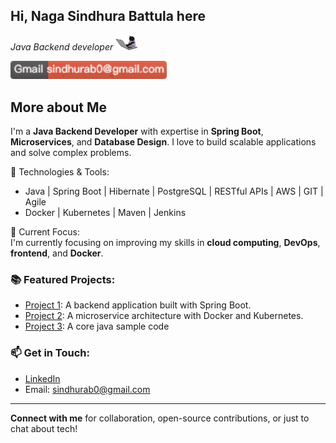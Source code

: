 ## Hi, Naga Sindhura Battula here

*Java Backend developer* <!-- Resize the image with width --><img src="https://github.com/BSindhura/BSindhura/blob/main/68747470733a2f2f6d656469612e67697068792e636f6d2f6d656469612f57556c706c634d704f43456d5447427442572f67697068792e676966.gif" width="35" height="auto"  />

<a href="mailto:sindhurab0@gmail.com">
    <img src="https://github.com/BSindhura/BSindhura/blob/main/3b078d04-8aa7-4fb4-b46b-1f25d5df47f8.png" width="250" height="auto">
</a>




## More about Me
I'm a **Java Backend Developer** with expertise in **Spring Boot**, **Microservices**, and **Database Design**. I love to build scalable applications and solve complex problems.

🔧 Technologies & Tools:
- Java | Spring Boot | Hibernate | PostgreSQL | RESTful APIs | AWS | GIT | Agile
- Docker | Kubernetes | Maven | Jenkins

🎯 Current Focus:  
I'm currently focusing on improving my skills in **cloud computing**, **DevOps**, **frontend**, and **Docker**.

### 📚 Featured Projects:
- [Project 1](https://github.com/BSindhura/bear_mama_admin): A backend application built with Spring Boot.
- [Project 2](https://github.com/BSindhura/bear_mama_admin): A microservice architecture with Docker and Kubernetes.
- [Project 3](https://github.com/BSindhura/practice-java-code-samples): A core java sample code

### 📫 Get in Touch:
- [LinkedIn](https://www.linkedin.com/in/sindhura-battula-864173200/)
- Email: sindhurab0@gmail.com

---

**Connect with me** for collaboration, open-source contributions, or just to chat about tech!

